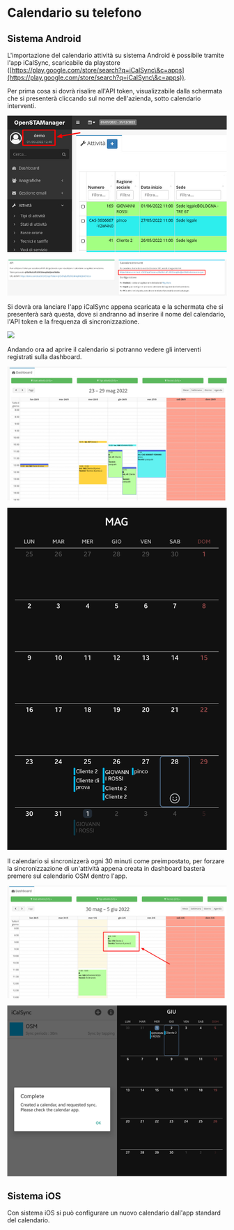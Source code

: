 # Calendario su telefono

## Sistema Android

L'importazione del calendario attività su sistema Android è possibile tramite l'app iCalSync, scaricabile da playstore ([https://play.google.com/store/search?q=iCalSync\&c=apps](https://play.google.com/store/search?q=iCalSync\&c=apps)).

Per prima cosa si dovrà risalire all'API token, visualizzabile dalla schermata che si presenterà cliccando sul nome dell'azienda, sotto calendario interventi.

![](<../.gitbook/assets/immagine (49).png>)

![](<../.gitbook/assets/immagine (54) (1).png>)

Si dovrà ora lanciare l'app iCalSync appena scaricata e la schermata che si presenterà sarà questa, dove si andranno ad inserire il nome del calendario, l'API token e la frequenza di sincronizzazione.

![](../.gitbook/assets/Screenshot\_20220601-122916\_iCalSync2.jpg)

Andando ora ad aprire il calendario si potranno vedere gli interventi registrati sulla dashboard.

![](<../.gitbook/assets/immagine (7).png>)

<img src="../.gitbook/assets/Screenshot_20220601-123002_Calendar2.jpg" alt="" data-size="original">

Il calendario si sincronizzerà ogni 30 minuti come preimpostato, per forzare la sincronizzazione di un'attività appena creata in dashboard basterà premere sul calendario OSM dentro l'app.

![](<../.gitbook/assets/immagine (65) (1).png>)

![](<../.gitbook/assets/montaggio (1).jpg>)

## Sistema iOS

Con sistema iOS si può configurare un nuovo calendario dall'app standard del calendario.
